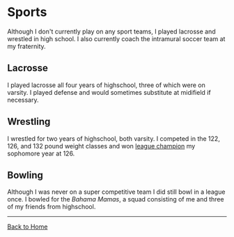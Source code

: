 # Sports
Although I don't currently play on any sport teams, I played lacrosse and wrestled in high school. I also currently coach the intramural soccer team at my fraternity.
## Lacrosse
I played lacrosse all four years of highschool, three of which were on varsity. I played defense and would sometimes substitute at midifield if necessary. 
## Wrestling
I wrestled for two years of highschool, both varsity. I competed in the 122, 126, and 132 pound weight classes and won [league champion](https://hwchronicle.com/50272/sports/four-wrestlers-advance-to-mission-league-finals/) my sophomore year at 126.
## Bowling
Although I was never on a super competitive team I did still bowl in a league once. I bowled for the *Bahama Mamas*, a squad consisting of me and three of my friends from highschool.

----------------------------------------------------
[Back to Home](README.md "Home")